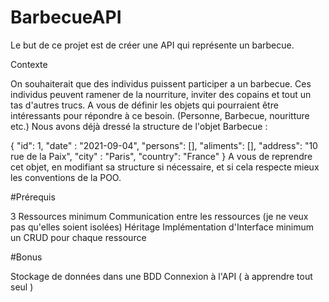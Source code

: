 # BarbecueAPI

Le but de ce projet est de créer une API qui représente un barbecue.

Contexte

On souhaiterait que des individus puissent participer a un barbecue. Ces individus peuvent ramener de la nourriture, inviter des copains et tout un tas d'autres trucs. A vous de définir les objets qui pourraient être intéressants pour répondre à ce besoin. (Personne, Barbecue, nouritture etc.) Nous avons déjà dressé la structure de l'objet Barbecue :

{
  "id": 1,
  "date" : "2021-09-04",
  "persons": [],
  "aliments": [],
  "address": "10 rue de la Paix",
  "city" : "Paris",
  "country": "France"
}
A vous de reprendre cet objet, en modifiant sa structure si nécessaire, et si cela respecte mieux les conventions de la POO.

#Prérequis

3 Ressources minimum
Communication entre les ressources (je ne veux pas qu'elles soient isolées)
Héritage
Implémentation d'Interface
minimum un CRUD pour chaque ressource

#Bonus

Stockage de données dans une BDD
Connexion à l'API ( à apprendre tout seul )
